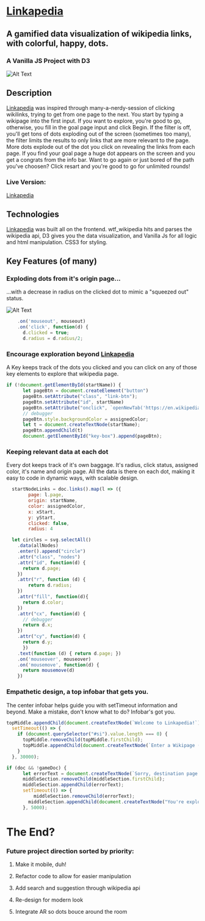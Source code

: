 # [Linkapedia](https://www.linkapedia.app/)
## A gamified data visualization of wikipedia links, with colorful, happy, dots.
### A Vanilla JS Project with D3

![Alt Text](https://media.giphy.com/media/dt6ao6vj3YU9mb8CJT/source.gif)

## Description
[Linkapedia](https://www.linkapedia.app/) was inspired through many-a-nerdy-session of clicking wikilinks, trying to get from one page to the next. You start by typing a wikipage into the first input. If you want to explore, you're good to go, otherwise, you fill in the goal page input and click Begin. If the filter is off, you'll get tons of dots exploding out of the screen (sometimes too many), the filter limits the results to only links that are more relevant to the page. More dots explode out of the dot you click on revealing the links from each page. If you find your goal page a huge dot appears on the screen and you get a congrats from the info bar. Want to go again or just bored of the path you've choosen? Click resart and you're good to go for unlimited rounds!

### Live Version:
[Linkapedia](https://www.linkapedia.app/)

## Technologies

[Linkapedia](https://www.linkapedia.app/) was built all on the frontend. wtf_wikipedia hits and parses the wikipedia api, D3 gives you the data visualization, and Vanilla Js for all logic and html manipulation. CSS3 for styling.

## Key Features (of many)

### Exploding dots from it's origin page...

...with a decrease in radius on the clicked dot to mimic a "squeezed out" status.

![Alt Text](https://media.giphy.com/media/Mb3pUhxujyEKOMe3vy/source.gif)

```js
    .on('mouseout', mouseout)
    .on('click', function(d) {
      d.clicked = true;
      d.radius = d.radius/2;
```

### Encourage exploration beyond [Linkapedia](https://www.linkapedia.app/)

A Key keeps track of the dots you clicked and you can click on any of those key elements to explore that wikipedia page.

```js
if (!document.getElementById(startName)) {
      let pageBtn = document.createElement("button")
      pageBtn.setAttribute("class", "link-btn");
      pageBtn.setAttribute("id", startName)
      pageBtn.setAttribute("onclick", `openNewTab('https://en.wikipedia.org/?curid=${doc.json().pageID}');`);
      // debugger
      pageBtn.style.backgroundColor = assignedColor;
      let t = document.createTextNode(startName);
      pageBtn.appendChild(t)
      document.getElementById("key-box").append(pageBtn);
```

### Keeping relevant data at each dot

Every dot keeps track of it's own baggage. It's radius, click status, assigned color, it's name and origin page. All the data is there on each dot, making it easy to code in dynamic ways, with scalable design.

```js
  startNodeLinks = doc.links().map(l => ({ 
        page: l.page, 
        origin: startName, 
        color: assignedColor,
        x: xStart,
        y: yStart,
        clicked: false,
        radius: 4
```

```js
  let circles = svg.selectAll()
    .data(allNodes)
    .enter().append("circle")
    .attr("class", "nodes")
    .attr("id", function(d) {
      return d.page;
    })
    .attr("r", function (d) {
        return d.radius;
    })
    .attr("fill", function(d){
      return d.color;
    })
    .attr("cx", function(d) {
      // debugger
      return d.x;
    })
    .attr("cy", function(d) {
      return d.y;
      })
    .text(function (d) { return d.page; })
    .on('mouseover', mouseover)
    .on('mousemove', function(d) {
      return mousemove(d)
    })
```

### Empathetic design, a top infobar that gets you.

The center infobar helps guide you with setTimeout information and beyond. Make a mistake, don't know what to do? Infobar's got you.

```js
topMiddle.appendChild(document.createTextNode(`Welcome to Linkapedia!`));
  setTimeout(() => {
    if (document.querySelector("#si").value.length === 0) {
      topMiddle.removeChild(topMiddle.firstChild);
      topMiddle.appendChild(document.createTextNode(`Enter a Wikipage (input to the left) to explore. Add a goal page to play the game! Filter gives you only the most relavent links.`));
    }
  }, 30000);
```
```js
if (doc && !gameDoc) {
      let errorText = document.createTextNode(`Sorry, destination page ${gameInput} not found. You'll just be exploring!`);
      middleSection.removeChild(middleSection.firstChild);
      middleSection.appendChild(errorText);
      setTimeout(() => {
          middleSection.removeChild(errorText);
        middleSection.appendChild(document.createTextNode("You're exploring Linkapedia! Pop those links or click any key (to the left) to go to that page!"));
      }, 5000);
```

# The End?


### Future project direction sorted by priority:

1. Make it mobile, duh!

2. Refactor code to allow for easier manipulation

3. Add search and suggestion through wikipedia api

4. Re-design for modern look

5. Integrate AR so dots bouce around the room
